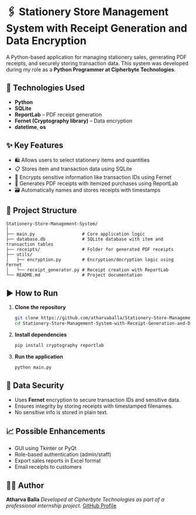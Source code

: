 # 🖇️ Stationery Store Management System with Receipt Generation and Data Encryption

A Python-based application for managing stationery sales, generating PDF receipts, and securely storing transaction data. This system was developed during my role as a **Python Programmer at Cipherbyte Technologies**.

## 🔧 Technologies Used

* **Python**
* **SQLite**
* **ReportLab** – PDF receipt generation
* **Fernet (Cryptography library)** – Data encryption
* **datetime**, **os**

## ✨ Key Features

* 🛍️ Allows users to select stationery items and quantities
* 📋 Stores item and transaction data using SQLite
* 🔐 Encrypts sensitive information like transaction IDs using Fernet
* 🧾 Generates PDF receipts with itemized purchases using ReportLab
* 🗃️ Automatically names and stores receipts with timestamps

## 📁 Project Structure

```
Stationery-Store-Management-System/
│
├── main.py                  # Core application logic
├── database.db              # SQLite database with item and transaction tables
├── receipts/                # Folder for generated PDF receipts
├── utils/
│   ├── encryption.py        # Encryption/decryption logic using Fernet
│   └── receipt_generator.py # Receipt creation with ReportLab
└── README.md                # Project documentation
```

## ▶️ How to Run

1. **Clone the repository**

   ```bash
   git clone https://github.com/atharvaballa/Stationery-Store-Management-System-with-Receipt-Generation-and-Data-Encryption.git
   cd Stationery-Store-Management-System-with-Receipt-Generation-and-Data-Encryption
   ```

2. **Install dependencies**

   ```bash
   pip install cryptography reportlab
   ```

3. **Run the application**

   ```bash
   python main.py
   ```

## 🔐 Data Security

* Uses **Fernet** encryption to secure transaction IDs and sensitive data.
* Ensures integrity by storing receipts with timestamped filenames.
* No sensitive info is stored in plain text.

## 📈 Possible Enhancements

* GUI using Tkinter or PyQt
* Role-based authentication (admin/staff)
* Export sales reports in Excel format
* Email receipts to customers

## 🧑‍💻 Author

**Atharva Balla**
*Developed at Cipherbyte Technologies as part of a professional internship project.*
[GitHub Profile](https://github.com/atharvaballa)
